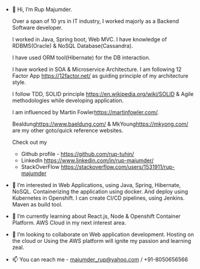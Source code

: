 - 👋 Hi, I’m Rup Majumder.

 	Over a span of 10 yrs in IT industry, I worked majorly as a Backend Software developer.
	
  I worked in Java, Spring boot, Web MVC. I have knowledge of RDBMS(Oracle) & NoSQL Database(Cassandra). 

  I have used ORM tool(Hibernate) for the DB interaction.

  I have worked in SOA & Microservice Architecture.
  I am following 12 Factor App <https://12factor.net/> as guiding principle of my architecture style.

  I follow TDD, SOLID principle <https://en.wikipedia.org/wiki/SOLID> & Agile methodologies while developing application.

	I am influenced by Martin Fowler<https://martinfowler.com/>.
	
	Bealdung<https://www.baeldung.com/> & MkYoung<https://mkyong.com/> are my other goto/quick reference websites.

	Check out my 
	-	Github profile - <https://github.com/rup-tuhin/>
	-	LinkedIn <https://www.linkedin.com/in/rup-majumder/>
	- 	StackOverFlow <https://stackoverflow.com/users/1531911/rup-majumder>

     
     
- 👀 I’m interested in Web Applications, using Java, Spring, Hibernate, NoSQL. Containerizing the application using docker. And deploy using Kubernetes in Openshift.
I can create CI/CD pipelines, using Jenkins. Maven as build tool.
- 🌱 I’m currently learning about React.js, Node & Openshift Container Platform. AWS Cloud in my next interest area.
- 💞️ I’m looking to collaborate on Web application development. Hosting on the cloud or Using the AWS platform will ignite my passion and learning zeal.
- 📫 You can reach me - majumder_rup@yahoo.com / +91-8050656566

<!---
rup-tuhin/rup-tuhin is a ✨ special ✨ repository because its `README.md` (this file) appears on your GitHub profile.
You can click the Preview link to take a look at your changes.
--->
